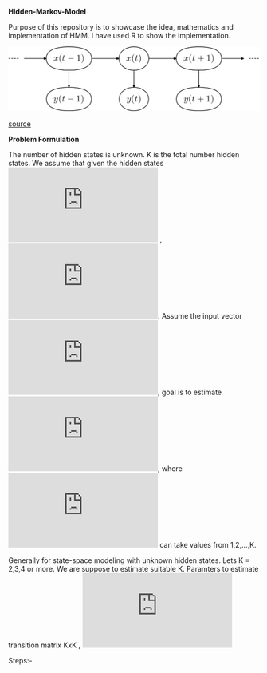 **Hidden-Markov-Model**

Purpose of this repository is to showcase the idea, mathematics and implementation of HMM. I have used R to show the implementation.

![alt text](https://github.com/avinashbarnwal/Hidden-Markov-Model/blob/master/HMM.png)

[source](https://www.wikiwand.com/en/Hidden_Markov_model)

**Problem Formulation**

The number of hidden states is unknown. K is the total number hidden states. We assume that given the hidden states 
![equation](http://latex.codecogs.com/gif.latex?Z_i) , ![equation](http://latex.codecogs.com/gif.latex?P%28Y_i%7CZ_i%29%20%5Csim%20N%28%5Cmu_%7BZ_i%7D%2C%5Csigma%5E2_%7BZ_i%7D%29). Assume the input vector ![equation](http://latex.codecogs.com/gif.latex?%28Y_1%2CY_2%2C...%2CY_n%29), goal is to estimate ![equation](http://latex.codecogs.com/gif.latex?%28Z_1%2CZ_2%2C...%2CZ_n%29), where ![equation](http://latex.codecogs.com/gif.latex?Z_i) can take values from 1,2,...,K. 

Generally for state-space modeling with unknown hidden states. Lets K = 2,3,4 or more. We are suppose to estimate suitable K.
Paramters to estimate transition matrix KxK , ![equation](http://latex.codecogs.com/gif.latex?%5Cmu_%7BZ_i%7D)

Steps:-







